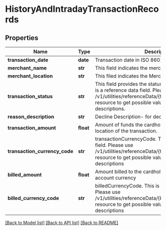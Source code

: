 # HistoryAndIntradayTransactionRecords

## Properties
Name | Type | Description | Notes
------------ | ------------- | ------------- | -------------
**transaction_date** | **date** | Transaction date in ISO 8601  format YYYY-MM-DD | [optional] 
**merchant_name** | **str** | This field indicates the merchant Name | [optional] 
**merchant_location** | **str** | This filed indicates the Merchant Address | [optional] 
**transaction_status** | **str** | This field provides the status of the transaction. This is a reference data field. Please use /v1/utilities/referenceData/{transactionStatus} resource to get possible values of this field with descriptions. | [optional] 
**reason_description** | **str** | Decline Description- for declined transaction | [optional] 
**transaction_amount** | **float** | Amount of funds the cardholder requested in source location of the transaction. | [optional] 
**transaction_currency_code** | **str** | transactionCurrencyCode. This is a reference data field. Please use /v1/utilities/referenceData/{transactionCurrencyCode} resource to get possible values of this field with descriptions | [optional] 
**billed_amount** | **float** | Amount billed to the cardholder in the cardholder account currency | [optional] 
**billed_currency_code** | **str** | billedCurrencyCode. This is a reference data field. Please use /v1/utilities/referenceData/{billedCurrencyCode} resource to get possible values of this field with descriptions | [optional] 

[[Back to Model list]](../README.md#documentation-for-models) [[Back to API list]](../README.md#documentation-for-api-endpoints) [[Back to README]](../README.md)

